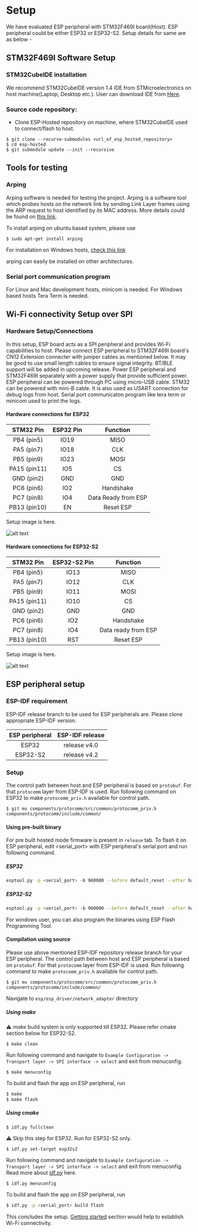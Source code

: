 # Setup
We have evaluated ESP peripheral with STM32F469I board(Host). ESP peripheral could be either ESP32 or ESP32-S2. Setup details for same are as below -

## STM32F469I Software Setup

### STM32CubeIDE installation

We recommend STM32CubeIDE version 1.4 IDE from STMicroelectronics on host machine(Laptop, Desktop etc.). User can download IDE from [Here](https://www.st.com/en/development-tools/stm32cubeide.html#get-software).

### Source code repository:
* Clone ESP-Hosted repository on machine, where STM32CubeIDE used to connect/flash to host.
```
$ git clone --recurse-submodules <url_of_esp_hosted_repository>
$ cd esp-hosted
$ git submodule update --init --recursive
```
## Tools for testing
### Arping
Arping software is needed for testing the project.
Arping is a software tool which probes hosts on the network link by sending Link Layer frames using the ARP request to host identified by its MAC address. More details could be found on [this link](https://devconnected.com/arping-command-on-linux-explained/).

To install arping on ubuntu based system, please use
```
$ sudo apt-get install arping
```
For installation on Windows hosts, [check this link](https://elifulkerson.com/projects/arp-ping.php)

arping can easily be installed on other architectures.

### Serial port communication program
For Linux and Mac development hosts, minicom is needed. For Windows based hosts Tera Term is needed.

## Wi-Fi connectivity Setup over SPI
### Hardware Setup/Connections
In this setup, ESP board acts as a SPI peripheral and provides Wi-Fi capabilities to host. Please connect ESP peripheral to STM32F469I board's CN12 Extension connecter with jumper cables as mentioned below. It may be good to use small length cables to ensure signal integrity.
BT/BLE support will be added in upcoming release.
Power ESP peripheral and STM32F469I separately with a power supply that provide sufficient power. ESP peripheral can be powered through PC using micro-USB cable. STM32 can be powered with mini-B cable. It is also used as USART connection for debug logs from host. Serial port communicaton program like tera term or minicom used to print the logs.


#### Hardware connections for ESP32
| STM32 Pin | ESP32 Pin | Function |
|:----------:|:---------:|:--------:|
| PB4 (pin5) | IO19 | MISO |
| PA5 (pin7) | IO18 | CLK  |
| PB5 (pin9) | IO23 | MOSI |
| PA15 (pin11) | IO5 | CS |
| GND (pin2) | GND | GND |
| PC6 (pin6) | IO2 | Handshake |
| PC7 (pin8) | IO4 | Data Ready from ESP |
| PB13 (pin10) | EN | Reset ESP |

Setup image is here.

![alt text](stm32_esp_setup.jpg "setup of STM32F469I as host and ESP32 as peripheral")

#### Hardware connections for ESP32-S2
| STM32 Pin | ESP32-S2 Pin | Function |
|:---------:|:-----------:|:--------:|
| PB4  (pin5) | IO13 | MISO |
| PA5  (pin7) | IO12 | CLK |
| PB5  (pin9) | IO11 | MOSI |
| PA15 (pin11)| IO10 | CS |
| GND  (pin2) | GND | GND |
| PC6  (pin6) | IO2 | Handshake |
| PC7  (pin8) | IO4 | Data ready from ESP |
| PB13  (pin10) | RST | Reset ESP |

Setup image is here.

![alt text](stm_esp32_s2_setup.jpg "Setup of STM32F469I as host and ESP32-S2 as peripheral")


## ESP peripheral setup
### ESP-IDF requirement
ESP-IDF release branch to be used for ESP peripherals are. Please clone appropriate ESP-IDF version.

| ESP peripheral | ESP-IDF release |
|:----:|:----:|
| ESP32 | release v4.0 |
| ESP32-S2 | release v4.2 |

### Setup
The control path between host and ESP peripheral is based on `protobuf`. For that `protocomm` layer from ESP-IDF is used. Run following command on ESP32 to make `protocomm_priv.h` available for control path.
```
$ git mv components/protocomm/src/common/protocomm_priv.h components/protocomm/include/common/
```

#### Using pre-built binary
For pre built hosted mode firmware is present in `release` tab. To flash it on ESP peripheral, edit <serial_port> with ESP peripheral's serial port and run following command.
##### ESP32
```sh
esptool.py -p <serial_port> -b 960000 --before default_reset --after hard_reset write_flash --flash_mode dio --flash_freq 40m --flash_size detect 0x8000 partition-table_spi_v0.3.bin 0x1000 bootloader_spi_v0.3.bin 0x10000 esp_hosted_firmware_spi_v0.3.bin
```
##### ESP32-S2
```sh
esptool.py -p <serial_port> -b 960000 --before default_reset --after hard_reset --chip esp32s2  write_flash --flash_mode dio --flash_size detect --flash_freq 80m 0x1000 bootloader_spi_v0.3.bin 0x8000 build/partition_table/partition-table_spi_v0.3.bin 0x10000 esp_hosted_firmware_spi_v0.3.bin
```
For windows user, you can also program the binaries using ESP Flash Programming Tool.

#### Compilation using source
Please use above mentioned ESP-IDF repository release branch for your ESP peripheral.
The control path between host and ESP peripheral is based on `protobuf`. For that `protocomm` layer from ESP-IDF is used. Run following command to make `protocomm_priv.h` available for control path.
```
$ git mv components/protocomm/src/common/protocomm_priv.h components/protocomm/include/common/
```

Navigate to `esp/esp_driver/network_adapter` directory
##### Using make

:warning: *make* build system is only supported till ESP32. Please refer cmake section below for ESP32-S2.

```
$ make clean
```

Run following command and navigate to `Example Configuration ->  Transport layer -> SPI interface -> select` and exit from menuconfig.
```
$ make menuconfig
```

To build and flash the app on ESP peripheral, run

```sh
$ make
$ make flash
```
##### Using cmake

```
$ idf.py fullclean
```
:warning: Skip this step for ESP32. Run for ESP32-S2 only.
```
$ idf.py set-target esp32s2
```

Run following command and navigate to `Example Configuration -> Transport layer -> SPI interface -> select` and exit from menuconfig. Read more about [idf.py](https://docs.espressif.com/projects/esp-idf/en/latest/esp32s2/api-guides/build-system.html#using-the-build-system) here.
```
$ idf.py menuconfig
```

To build and flash the app on ESP peripheral, run

```sh
$ idf.py -p <serial_port> build flash
```

This concludes the setup. [Getting started](docs/Linux_based_host/Getting_started.md) section would help to establish Wi-Fi connectivity.
